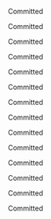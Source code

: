 Committed

Committed

Committed

Committed

Committed

Committed

Committed

Committed

Committed

Committed

Committed

Committed

Committed

Committed

